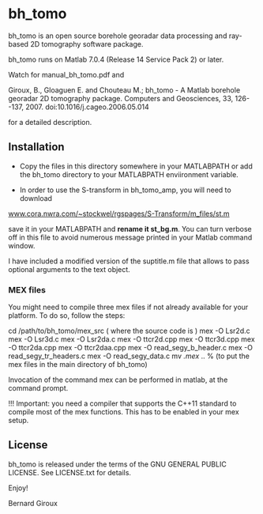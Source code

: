# bh_tomo

bh_tomo is an open source borehole georadar data processing and
ray-based 2D tomography software package.

bh_tomo runs on Matlab 7.0.4 (Release 14 Service Pack 2) or later.

Watch for manual_bh_tomo.pdf and 

Giroux, B., Gloaguen E. and Chouteau M.; bh_tomo - A Matlab borehole
georadar 2D tomography package. Computers and Geosciences, 33,
126--137, 2007. doi:10.1016/j.cageo.2006.05.014

for a detailed description.

## Installation

- Copy the files in this directory somewhere in your MATLABPATH or add
the bh_tomo directory to your MATLABPATH enviironment variable.

- In order to use the S-transform in bh_tomo_amp, you will need to download

www.cora.nwra.com/~stockwel/rgspages/S-Transform/m_files/st.m

save it in your MATLABPATH and **rename it st_bg.m**.  You can turn
verbose off in this file to avoid numerous message printed in your
Matlab command window.

I have included a modified version of the suptitle.m file that allows
to pass optional arguments to the text object.


### MEX files

You might need to compile three mex files if not already available for
your platform.  To do so, follow the steps:

cd /path/to/bh_tomo/mex_src    ( where the source code is )
mex -O Lsr2d.c
mex -O Lsr3d.c
mex -O Lsr2da.c
mex -O ttcr2d.cpp 
mex -O ttcr3d.cpp 
mex -O ttcr2da.cpp 
mex -O ttcr2daa.cpp 
mex -O read_segy_b_header.c
mex -O read_segy_tr_headers.c
mex -O read_segy_data.c
mv *.mex* ..   % (to put the mex files in the main directory of bh_tomo)


Invocation of the command mex can be performed in matlab, at the
command prompt.

!!! Important: you need a compiler that supports the C++11 standard to
    compile most of the mex functions.  This has to be enabled in your
    mex setup.

## License

bh_tomo is released under the terms of the GNU GENERAL PUBLIC LICENSE.
See LICENSE.txt for details.


Enjoy!

Bernard Giroux
